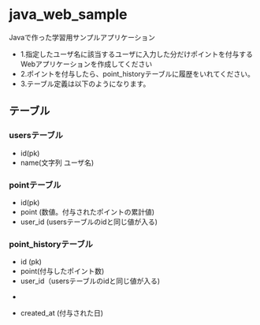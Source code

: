java_web_sample
===============

Javaで作った学習用サンプルアプリケーション

+ 1.指定したユーザ名に該当するユーザに入力した分だけポイントを付与するWebアプリケーションを作成してください
+ 2.ポイントを付与したら、point_historyテーブルに履歴をいれてください。
+ 3.テーブル定義は以下のようになります。

テーブル
--------
### usersテーブル ###
+ id(pk) 
+ name(文字列 ユーザ名)

### pointテーブル ###
+ id(pk)
+ point (数値。付与されたポイントの累計値)
+ user_id (usersテーブルのidと同じ値が入る)

### point_historyテーブル ###
+ id (pk)
+ point(付与したポイント数)
+ user_id（usersテーブルのidと同じ値が入る)
*
+ created_at (付与された日)


